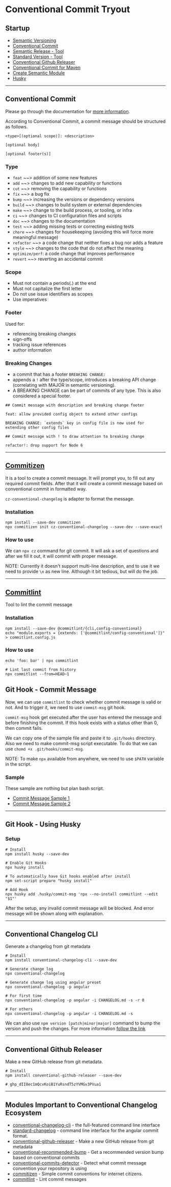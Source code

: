 # Conventional Commit Tryout

## Startup
- [Semantic Versioning](https://semver.org/)
- [Conventional Commit](https://conventionalcommits.org)
- [Semantic Release - Tool](https://github.com/semantic-release/semantic-release)
- [Standard Version - Tool](https://github.com/conventional-changelog/standard-version)
- [Conventional Github Releaser](https://github.com/conventional-changelog/releaser-tools/tree/master/packages/conventional-github-releaser)
- [Conventional Commit for Maven](https://github.com/dwmkerr/standard-version)
- [Create Semantic Module](https://github.com/jlegrone/create-semantic-module)
- [Husky](https://typicode.github.io/husky/#/)

---

## Conventional Commit
Please go through the documentation for [more information](https://conventionalcommits.org).

According to Conventional Commit, a commit message should be structured as follows.

```
<type>[(optional scope)]: <description>

[optional body]

[optional footer(s)]
```

### Type
- `feat` ~~> addition of some new features
- `add` ~~> changes to add new capability or functions
- `cut` ~~> removing the capability or functions
- `fix` ~~> a bug fix
- `bump` ~~> increasing the versions or dependency versions
- `build` ~~> changes to build system or external dependencies
- `make` ~~> change to the build process, or tooling, or infra
- `ci` ~~> changes to CI configuration files and scripts
- `doc` ~~> changes to the documentation
- `test` ~~> adding missing tests or correcting existing tests
- `chore` ~~> changes for housekeeping (avoiding this will force more meaningful message)
- `refactor` ~~> a code change that neither fixes a bug nor adds a feature
- `style` ~~> changes to the code that do not affect the meaning
- `optimize/perf`: a code change that improves performance
- `revert` ~~> reverting an accidental commit

### Scope
- Must not contain a periods(.) at the end
- Must not capitalize the first letter
- Do not use issue identifiers as scopes
- Use imperatives

### Footer
Used for:
- referencing breaking changes
- sign-offs
- tracking issue references
- author information

### Breaking Changes
- a commit that has a footer `BREAKING CHANGE:`
- appends a `!` after the type/scope, introduces a breaking API change (correlating with MAJOR in semantic versioning).
- A BREAKING CHANGE can be part of commits of any type. This is also considered a special footer.

```example
## Commit message with description and breaking change footer

feat: allow provided config object to extend other configs

BREAKING CHANGE: `extends` key in config file is now used for extending other config files

## Commit message with ! to draw attention to breaking change

refactor!: drop support for Node 6
```

---

## [Commitizen](http://commitizen.github.io/cz-cli/)
It is a tool to create a commit message. It will prompt you, to fill out any required commit fields.
After that it will create a commit message based on conventional commit in formatted way.

`cz-conventional-changelog` is adapter to format the message.

### Installation
```shell
npm install --save-dev commitizen
npx commitizen init cz-conventional-changelog --save-dev --save-exact
```

### How to use
We can `npx cz` command for git commit. It will ask a set of questions and after we fill it out,
it will commit with proper message.

NOTE: Currently it doesn't support multi-line description, and to use it we need to provide
`\n` as new line. Although it bit tedious, but will do the job.

---

## [Commitlint](https://commitlint.js.org/#/)
Tool to lint the commit message

### Installation
```shell
npm install --save-dev @commitlint/{cli,config-conventional}
echo "module.exports = {extends: ['@commitlint/config-conventional']}" > commitlint.config.js
```

### How to use
```shell
echo 'foo: bar' | npx commitlint

# Lint last commit from history
npx commitlint --from=HEAD~1
```

## Git Hook - Commit Message
Now, we can use `commitlint` to check whether commit message is valid or not.
And to trigger it, we need to use `commit-msg` git hook.

`commit-msg` hook get executed after the user has entered the message and before finishing the commit.
If this hook exists with a status other than 0, then commit fails.

We can copy one of the sample file and paste it to `.git/hooks` directory. Also we need to make commit-msg
script executable. To do that we can use `chomd +x .git/hooks/commit-msg`.

NOTE: To make `npx` available from anywhere, we need to use `$PATH` variable in the script.

### Sample
These sample are nothing but plan bash script.

- [Commit Message Sample 1](commit-msg-sample-1)
- [Commit Message Sample 2](commit-msg-sample-2)

---

## Git Hook - Using Husky

### Setup
```shell
# Install
npm install husky --save-dev

# Enable Git Hooks
npx husky install

# To automatically have Git hooks enabled after install
npm set-script prepare "husky install"

# Add Hook
npx husky add .husky/commit-msg 'npx --no-install commitlint --edit "$1"'
```

After the setup, any invalid commit message will be blocked. And error message will be shown
along with explanation.

---

## Conventional Changelog CLI
Generate a changelog from git metadata

```shell
# Install
npm install conventional-changelog-cli --save-dev

# Generate change log
npx conventional-changelog

# Generate change log using angular preset
npx conventional-changelog -p angular

# For first time
npx conventional-changelog -p angular -i CHANGELOG.md -s -r 0

# For others
npx conventional-changelog -p angular -i CHANGELOG.md -s
```

We can also use `npm version [patch|minor|major]` command to bump the version and push the changes.
For more information [follow the link](https://github.com/conventional-changelog/conventional-changelog/tree/master/packages/conventional-changelog-cli#with-npm-version)

---

## Conventional Github Releaser
Make a new GitHub release from git metadata.

```shell
# Install
npm install conventional-github-releaser --save-dev

# 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
```

---

## Modules Important to Conventional Changelog Ecosystem
- [conventional-changelog-cli](https://github.com/conventional-changelog/conventional-changelog/tree/master/packages/conventional-changelog-cli) - the full-featured command line interface
- [standard-changelog](https://github.com/conventional-changelog/conventional-changelog/tree/master/packages/standard-changelog) - command line interface for the angular commit format.
- [conventional-github-releaser](https://github.com/conventional-changelog/conventional-github-releaser) - Make a new GitHub release from git metadata
- [conventional-recommended-bump](https://github.com/conventional-changelog/conventional-changelog/tree/master/packages/conventional-recommended-bump) - Get a recommended version bump based on conventional commits
- [conventional-commits-detector](https://github.com/conventional-changelog/conventional-commits-detector) - Detect what commit message convention your repository is using
- [commitizen](https://github.com/commitizen/cz-cli) - Simple commit conventions for internet citizens.
- [commitlint](https://github.com/conventional-changelog/commitlint) - Lint commit messages